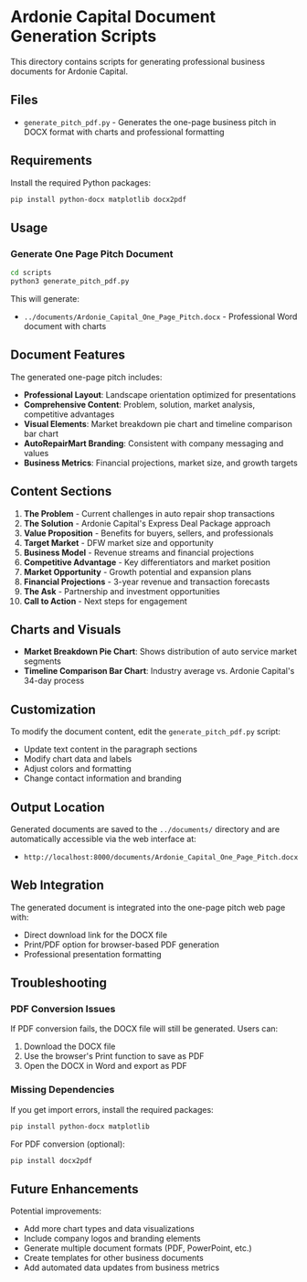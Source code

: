 # Ardonie Capital Document Generation Scripts

This directory contains scripts for generating professional business documents for Ardonie Capital.

## Files

- `generate_pitch_pdf.py` - Generates the one-page business pitch in DOCX format with charts and professional formatting

## Requirements

Install the required Python packages:

```bash
pip install python-docx matplotlib docx2pdf
```

## Usage

### Generate One Page Pitch Document

```bash
cd scripts
python3 generate_pitch_pdf.py
```

This will generate:
- `../documents/Ardonie_Capital_One_Page_Pitch.docx` - Professional Word document with charts

## Document Features

The generated one-page pitch includes:

- **Professional Layout**: Landscape orientation optimized for presentations
- **Comprehensive Content**: Problem, solution, market analysis, competitive advantages
- **Visual Elements**: Market breakdown pie chart and timeline comparison bar chart
- **AutoRepairMart Branding**: Consistent with company messaging and values
- **Business Metrics**: Financial projections, market size, and growth targets

## Content Sections

1. **The Problem** - Current challenges in auto repair shop transactions
2. **The Solution** - Ardonie Capital's Express Deal Package approach
3. **Value Proposition** - Benefits for buyers, sellers, and professionals
4. **Target Market** - DFW market size and opportunity
5. **Business Model** - Revenue streams and financial projections
6. **Competitive Advantage** - Key differentiators and market position
7. **Market Opportunity** - Growth potential and expansion plans
8. **Financial Projections** - 3-year revenue and transaction forecasts
9. **The Ask** - Partnership and investment opportunities
10. **Call to Action** - Next steps for engagement

## Charts and Visuals

- **Market Breakdown Pie Chart**: Shows distribution of auto service market segments
- **Timeline Comparison Bar Chart**: Industry average vs. Ardonie Capital's 34-day process

## Customization

To modify the document content, edit the `generate_pitch_pdf.py` script:

- Update text content in the paragraph sections
- Modify chart data and labels
- Adjust colors and formatting
- Change contact information and branding

## Output Location

Generated documents are saved to the `../documents/` directory and are automatically accessible via the web interface at:
- `http://localhost:8000/documents/Ardonie_Capital_One_Page_Pitch.docx`

## Web Integration

The generated document is integrated into the one-page pitch web page with:
- Direct download link for the DOCX file
- Print/PDF option for browser-based PDF generation
- Professional presentation formatting

## Troubleshooting

### PDF Conversion Issues
If PDF conversion fails, the DOCX file will still be generated. Users can:
1. Download the DOCX file
2. Use the browser's Print function to save as PDF
3. Open the DOCX in Word and export as PDF

### Missing Dependencies
If you get import errors, install the required packages:
```bash
pip install python-docx matplotlib
```

For PDF conversion (optional):
```bash
pip install docx2pdf
```

## Future Enhancements

Potential improvements:
- Add more chart types and data visualizations
- Include company logos and branding elements
- Generate multiple document formats (PDF, PowerPoint, etc.)
- Create templates for other business documents
- Add automated data updates from business metrics
